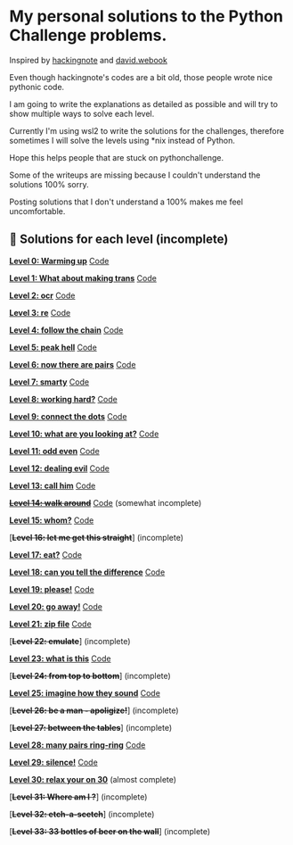 # My personal solutions to the Python Challenge problems. 


Inspired by [hackingnote](https://www.hackingnote.com/en/python-challenge-solutions/) and [david.webook](https://david.webook.club/tag/the-python-challenge/)


Even though hackingnote's codes are a bit old, those people wrote nice pythonic code. 


I am going to write the explanations as detailed as possible and will try to show multiple ways to solve each level. 


Currently I'm using wsl2 to write the solutions for the challenges, therefore sometimes I will solve the levels using *nix instead of Python. 


Hope this helps people that are stuck on pythonchallenge. 

Some of the writeups are missing because I couldn't understand the solutions 100% sorry. 

Posting solutions that I don't understand a 100% makes me feel uncomfortable. 


## 🚀 Solutions for each level (incomplete)

[**Level 0: Warming up**](/00/0.md) [Code](/00/0.py)

[**Level 1: What about making trans**](/01/1.md) [Code](/01/1.py)

[**Level 2: ocr**](/02/2.md) [Code](/02/2.py)

[**Level 3: re**](/03/3.md) [Code](/03/3.py)

[**Level 4: follow the chain**](/04/4.md) [Code](/04/4.py)

[**Level 5: peak hell**](/05/5.md) [Code](/05/5.py)

[**Level 6: now there are pairs**](/06/6.md) [Code](/06/6.py)

[**Level 7: smarty**](/07/7.md) [Code](/07/7.py)

[**Level 8: working hard?**](/08/8.md) [Code](/08/8.py)

[**Level 9: connect the dots**](/09/9.md) [Code](/09/9.py)

[**Level 10: what are you looking at?**](/10/10.md) [Code](/10/10.py)

[**Level 11: odd even**](/11/11.md) [Code](/11/11.py)

[**Level 12: dealing evil**](/12/12.md) [Code](/12/12.py)

[**Level 13: call him**](/13/13.md) [Code](/13/13.py)

[**<s>Level 14: walk around</s>**](/14/14.md) [Code](/14/14.py) (somewhat incomplete)

[**Level 15: whom?**](/15/15.md) [Code](/15/15.py)

[**<s>Level 16: let me get this straight</s>**] (incomplete)

[**Level 17: eat?**](/17/17.md) [Code](/17/17.py)

[**Level 18: can you tell the difference**](/18/18.md) [Code](/18/18.py)

[**Level 19: please!**](/19/19.md) [Code](/19/19.py)

[**Level 20: go away!**](/20/20.md) [Code](/20/20.py)

[**Level 21: zip file**](/21/21.md) [Code](/21/21.py)

[**<s>Level 22: emulate</s>**]  (incomplete)

[**Level 23: what is this**](/23/23.md) [Code](/23/23.py)

[**<s>Level 24: from top to bottom</s>**]  (incomplete)

[**Level 25: imagine how they sound**](/25/25.md) [Code](/25/25.py)

[**<s>Level 26: be a man - apoligize!</s>**]  (incomplete)

[**<s>Level 27: between the tables</s>**]  (incomplete)

[**Level 28: many pairs ring-ring**](/28/28.md) [Code](/28/28.py)

[**Level 29: silence!**](/29/29.md) [Code](/29/29.py)

[**Level 30: relax your on 30**](/30/30.py) (almost complete)

[**<s>Level 31: Where am I ?</s>**] (incomplete)

[**<s>Level 32: etch-a-scetch</s>**] (incomplete)

[**<s>Level 33: 33 bottles of beer on the wall</s>**] (incomplete)